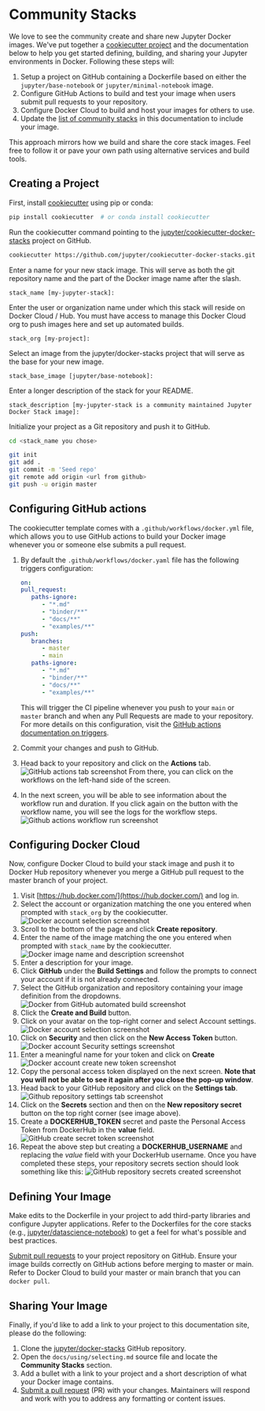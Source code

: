 # Community Stacks

We love to see the community create and share new Jupyter Docker images. We've put together a
[cookiecutter project](https://github.com/jupyter/cookiecutter-docker-stacks) and the documentation
below to help you get started defining, building, and sharing your Jupyter environments in Docker.
Following these steps will:

1. Setup a project on GitHub containing a Dockerfile based on either the `jupyter/base-notebook` or
   `jupyter/minimal-notebook` image.
2. Configure GitHub Actions to build and test your image when users submit pull requests to your
   repository.
3. Configure Docker Cloud to build and host your images for others to use.
4. Update the [list of community stacks](../using/selecting.html#community-stacks) in this documentation to include your image.

This approach mirrors how we build and share the core stack images. Feel free to follow it or pave
your own path using alternative services and build tools.

## Creating a Project

First, install [cookiecutter](https://github.com/audreyr/cookiecutter) using pip or conda:

```bash
pip install cookiecutter  # or conda install cookiecutter
```

Run the cookiecutter command pointing to the
[jupyter/cookiecutter-docker-stacks](https://github.com/jupyter/cookiecutter-docker-stacks) project
on GitHub.

```bash
cookiecutter https://github.com/jupyter/cookiecutter-docker-stacks.git
```

Enter a name for your new stack image. This will serve as both the git repository name and the part
of the Docker image name after the slash.

```lang-none
stack_name [my-jupyter-stack]:
```

Enter the user or organization name under which this stack will reside on Docker Cloud / Hub. You
must have access to manage this Docker Cloud org to push images here and set up automated
builds.

```lang-none
stack_org [my-project]:
```

Select an image from the jupyter/docker-stacks project that will serve as the base for your new
image.

```lang-none
stack_base_image [jupyter/base-notebook]:
```

Enter a longer description of the stack for your README.

```lang-none
stack_description [my-jupyter-stack is a community maintained Jupyter Docker Stack image]:
```

Initialize your project as a Git repository and push it to GitHub.

```bash
cd <stack_name you chose>

git init
git add .
git commit -m 'Seed repo'
git remote add origin <url from github>
git push -u origin master
```

## Configuring GitHub actions

The cookiecutter template comes with a `.github/workflows/docker.yml` file, which allows you to use GitHub actions to build your Docker image whenever you or someone else submits a pull request.

1. By default the `.github/workflows/docker.yaml` file has the following triggers configuration:

   ```yaml
   on:
   pull_request:
      paths-ignore:
         - "*.md"
         - "binder/**"
         - "docs/**"
         - "examples/**"
   push:
      branches:
         - master
         - main
      paths-ignore:
         - "*.md"
         - "binder/**"
         - "docs/**"
         - "examples/**"
   ```

   This will trigger the CI pipeline whenever you push to your `main` or `master` branch and when any Pull Requests are made to your repository. For more details on this configuration, visit the [GitHub actions documentation on triggers](https://docs.github.com/en/actions/reference/events-that-trigger-workflows).
2. Commit your changes and push to GitHub.
3. Head back to your repository and click on the **Actions** tab.
![GitHub actions tab screenshot](../static/../_static/github-actions-tab.png)
From there, you can click on the workflows on the left-hand side of the screen.
4. In the next screen, you will be able to see information about the workflow run and duration. If you click again on the button with the workflow name, you will see the logs for the workflow steps.
   ![Github actions workflow run screenshot](../static/../_static/github-actions-workflow.png)

## Configuring Docker Cloud

Now, configure Docker Cloud to build your stack image and push it to Docker Hub repository whenever
you merge a GitHub pull request to the master branch of your project.

1. Visit [https://hub.docker.com/](https://hub.docker.com/) and log in.
2. Select the account or organization matching the one you entered when prompted with `stack_org` by the cookiecutter.
   ![Docker account selection screenshot](../_static/docker-org-select.png)
3. Scroll to the bottom of the page and click **Create repository**.
4. Enter the name of the image matching the one you entered when prompted with `stack_name` by the cookiecutter.
   ![Docker image name and description screenshot](../_static/docker-repo-name.png)
5. Enter a description for your image.
6. Click **GitHub** under the **Build Settings** and follow the prompts to connect your account if it is not already connected.
7. Select the GitHub organization and repository containing your image definition from the dropdowns.
   ![Docker from GitHub automated build screenshot](../_static/docker-github-settings.png)
8. Click the **Create and Build** button.
9. Click on your avatar on the top-right corner and select Account settings.
   ![Docker account selection screenshot](../_static/docker-org-select.png)
10. Click on **Security** and then click on the **New Access Token** button.
   ![Docker account Security settings screenshot](../_static/docker-org-security.png)
11. Enter a meaningful name for your token and click on **Create**
   ![Docker account create new token screenshot](../_static/docker-org-create-token.png)
12. Copy the personal access token displayed on the next screen. **Note that you will not be able to see it again after you close the pop-up window**.
13. Head back to your GitHub repository and click on the **Settings tab**.
   ![Github repository settings tab screenshot](../static/../_static/github-create-secrets.png)
14. Click on the **Secrets** section and then on the **New repository secret** button on the top right corner (see image above).
15. Create a **DOCKERHUB_TOKEN** secret and paste the Personal Access Token from DockerHub in the **value** field.
   ![GitHub create secret token screenshot](../static/../_static/github-secret-token.png)
16. Repeat the above step but creating a **DOCKERHUB_USERNAME** and replacing the *value* field with your DockerHub username. Once you have completed these steps, your repository secrets section should look something like this:
   ![GitHub repository secrets created screenshot](../static/../_static/github-secrets-completed.png)

## Defining Your Image

Make edits to the Dockerfile in your project to add third-party libraries and configure Jupyter
applications. Refer to the Dockerfiles for the core stacks (e.g.,
[jupyter/datascience-notebook](https://github.com/jupyter/docker-stacks/blob/master/datascience-notebook/Dockerfile))
to get a feel for what's possible and best practices.

[Submit pull requests](https://github.com/PointCloudLibrary/pcl/wiki/A-step-by-step-guide-on-preparing-and-submitting-a-pull-request)
to your project repository on GitHub. Ensure your image builds correctly on GitHub actions before merging to
master or main. Refer to Docker Cloud to build your master or main branch that you can `docker pull`.

## Sharing Your Image

Finally, if you'd like to add a link to your project to this documentation site, please do the
following:

1. Clone the  [jupyter/docker-stacks](https://github.com/jupyter/docker-stacks) GitHub repository.
2. Open the `docs/using/selecting.md` source file and locate the **Community Stacks** section.
3. Add a bullet with a link to your project and a short description of what your Docker image contains.
4. [Submit a pull request](https://github.com/PointCloudLibrary/pcl/wiki/A-step-by-step-guide-on-preparing-and-submitting-a-pull-request)
   (PR) with your changes. Maintainers will respond and work with you to address any formatting or content issues.
